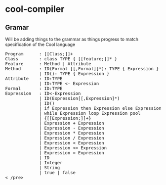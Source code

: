 # cool-compiler

## Gramar
Will be adding things to the grammar as things progress to match specification of the Cool language 

<pre>
Program      : [[Class;]]+
Class        : class TYPE { [[feature;]]* } 
Feature      : Method | Attribute
Method       : ID(Formal [[,Formal]]*): TYPE { Expression }
             | ID(): TYPE { Expression }
Attribute    : ID:TYPE
             | ID:TYPE <- Expression
Formal       : ID:TYPE
Expression   : ID<-Expression 
             | ID(Expression[[,Expression]*)
             | ID()
             | if Expression then Expression else Expression fi
             | while Expression loop Expression pool
             | {[[Expression;]]+}
             | Expression + Expression
             | Expression - Expression 
             | Expression * Expression
             | Expression / Expression
             | Expression < Expression
             | Expression <= Expression
             | Expression = Expression
             | ID  
             | Integer 
             | String 
             | true | false 
< /pre>
